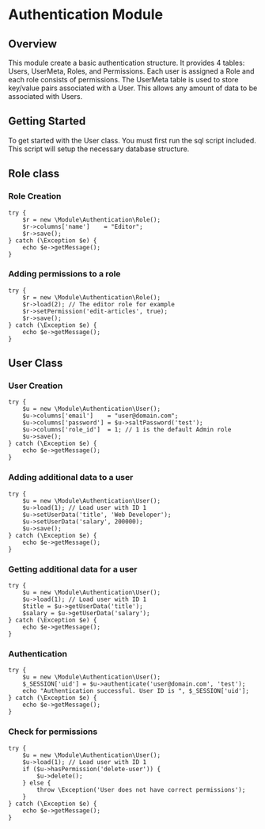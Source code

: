 # Authentication Module

## Overview
This module create a basic authentication structure. It provides 4 tables: Users, UserMeta, Roles, and Permissions. Each user is assigned a Role and each role consists of permissions. The UserMeta table is used to store key/value pairs associated with a User. This allows any amount of data to be associated with Users.

## Getting Started
To get started with the User class. You must first run the sql script included. This script will setup the necessary database structure. 

## Role class

### Role Creation

	try {
		$r = new \Module\Authentication\Role();
		$r->columns['name']    = "Editor";
		$r->save();
	} catch (\Exception $e) {
		echo $e->getMessage();
	}

### Adding permissions to a role

	try {
		$r = new \Module\Authentication\Role();
		$r->load(2); // The editor role for example
		$r->setPermission('edit-articles', true);
		$r->save();
	} catch (\Exception $e) {
		echo $e->getMessage();
	}

## User Class

### User Creation

	try {
		$u = new \Module\Authentication\User();
		$u->columns['email']    = "user@domain.com";
		$u->columns['password'] = $u->saltPassword('test');
		$u->columns['role_id']  = 1; // 1 is the default Admin role
		$u->save();
	} catch (\Exception $e) {
		echo $e->getMessage();
	}

### Adding additional data to a user

	try {
		$u = new \Module\Authentication\User();
		$u->load(1); // Load user with ID 1
		$u->setUserData('title', 'Web Developer');
		$u->setUserData('salary', 200000);
		$u->save();
	} catch (\Exception $e) {
		echo $e->getMessage();
	}

### Getting additional data for a user

	try {
		$u = new \Module\Authentication\User();
		$u->load(1); // Load user with ID 1
		$title = $u->getUserData('title');
		$salary = $u->getUserData('salary');
	} catch (\Exception $e) {
		echo $e->getMessage();
	}

### Authentication

	try {
		$u = new \Module\Authentication\User();
		$_SESSION['uid'] = $u->authenticate('user@domain.com', 'test');
		echo "Authentication successful. User ID is ", $_SESSION['uid'];
	} catch (\Exception $e) {
		echo $e->getMessage();
	}

### Check for permissions

	try {
		$u = new \Module\Authentication\User();
		$u->load(1); // Load user with ID 1
		if ($u->hasPermission('delete-user')) {
			$u->delete();
		} else {
			throw \Exception('User does not have correct permissions');
		}
	} catch (\Exception $e) {
		echo $e->getMessage();
	}
